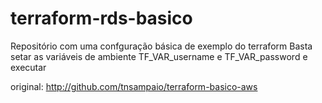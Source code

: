 # terraform-rds-basico
Repositório com uma confguração básica de exemplo do terraform
Basta setar as variáveis de ambiente TF_VAR_username e TF_VAR_password e executar


original: http://github.com/tnsampaio/terraform-basico-aws
